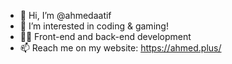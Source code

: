 - 👋 Hi, I’m @ahmedaatif
- 👀 I’m interested in coding & gaming!
- 👨‍💻 Front-end and back-end development
- 📫 Reach me on my website: https://ahmed.plus/

<!---
ahmedaatif/ahmedaatif is a ✨ special ✨ repository because its `README.md` (this file) appears on your GitHub profile.
You can click the Preview link to take a look at your changes.
--->
